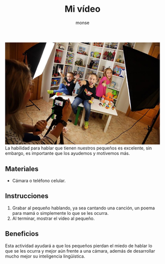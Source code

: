 ﻿---
layout: post
title:  "Mi vídeo"
tags: [linguistica]
categories: [infantes, actividad]
author: monse
image: /assets/posts/2020-07-06-video.jpeg
---
![Actividad de video](/assets/posts/2020-07-06-video.jpeg)<br/>
La habilidad para hablar que tienen nuestros pequeños es excelente, sin embargo, es importante que los ayudemos y motivemos más. 

## Materiales 
- Cámara o teléfono celular. 

## Instrucciones 
1. Grabar al pequeño hablando, ya sea cantando una canción, un poema para mamá o simplemente lo que se les ocurra.
2. Al terminar, mostrar el vídeo al pequeño.

## Beneficios 
Esta actividad ayudará a que los pequeños pierdan el miedo de hablar lo que se les ocurra y mejor aún frente a una cámara, además de desarrollar mucho mejor su inteligencia lingüística. 